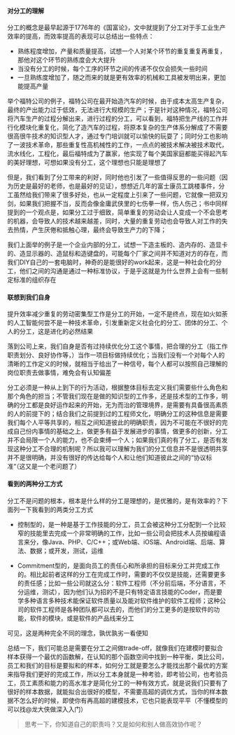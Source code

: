 
#### 对分工的理解

分工的概念是最早起源于1776年的《国富论》，文中就提到了分工对于手工业生产效率的提高，而效率提高的表现可以总结出一些特点：

* 熟练程度增加，产量和质量提高，试想一个人对某个环节的重复重复再重复，那他对这个环节的熟练度会大大提升
* 当没有分工的时候，每个工序的环节之间的传递不仅仅会损失一些时间
* 一旦熟练度增加了，随之而来的就是更有效率的机械和工具被发明出来，更加能提高产量

举个福特公司的例子，福特公司在最开始造汽车的时候，由于成本太高生产复杂，最终的产出能力过于低效，无法进行大规模的生产；于是针对这种情况，福特公司将汽车生产的过程分解出来，进行过程的分工，可以看到，福特把生产线的工作并行化模块化重复化，简化了造汽车的过程，将原本复杂的生产体系分解成了不需要很高很牛技术的知识型人才，通过专门培训就可以愉快的玩耍了；同时分工也影响了一波技术革命，那些重复性高机械性的工作，一点点的被技术解决被技术取代，流水线化，工程化，最后福特成为了赢家，他实现了每个美国家庭都能买得起汽车的美好理想，可想如果没有分工，这个理想也只能是理想了

但是，我们看到了分工带来的利好，同时他也引发了一些值得反思的一些问题（因为历史是最好的老师，也是最好的见证），想想近几年的富士康员工跳楼事件，分工虽然给我们带来了很多好处，也从一定程度上引来了一些问题，它就像一把双刃剑，如果我们把握不当，反而会像金庸武侠里的七伤拳一样，伤人伤己；书中同样提到的一个观点是，如果分工过于细致，简单重复的劳动会让人变成一个不会思考的机器，会导致人的技术越来越差，同时，大量的重复劳动也会导致人对工作的失去热情，产生厌倦和抵触心理，最终会导致生产力的下降；

我们上面举的例子是一个企业内部的分工，试想一下造主板的、造内存的、造显卡的、造显示器的、造鼠标和造键盘的，可能每个厂家之间并不知道对方的存在，而我们DIY自己的一套电脑时，神奇的是能很好的work起来，这是一种社会化的分工，他们之间的沟通是通过一种标准协议，于是乎这就是为什么世界上会有一些制定标准的组织存在

#### 联想到我们自身

提升效率减少重复的劳动密集型工作是分工的开始，一定不是终点，现在如火如荼的人工智能何尝不是一种技术革命，引发重新定义社会化的分工、团体的分工、个人的分工，这是进化的必然结果

落到公司上来，我们自身是否有过持续优化分工这个事情，把合理的分工（指工作职责划分、良好协作等，）当作一项目标做持续优化；当我们没有一个对每个人的清晰的工作定义的时候，就相当于给出了一种信号，每个人都可以按照自己理解的岗位职责去做事情，难免会有认知偏差

分工必须是一种从上到下的行为活动，根据整体目标去定义我们需要些什么角色和那个角色的担当；不管我们现在是做的知识型的工作多，还是技术型的工作多，明确的分工都是良好运作起来的开始，无为而治的管理境界，是需要有具备很高素质的人的前提下的；结合我们之前提到过的工程师文化，明确分工的这种信息是需要我们每个人平等共享的，相互之间知道彼此的明确职责，因为不可能在不很好的完成自己份内事情的基础之上，做更多有益于发展进步的事情，做更多的创新，分工并不会局限一个人的能力，也不会束缚一个人；如果我们真的有了分工，是否有发现这种分工不合理的机制呢？所以我可以理解为我们的分工信息并不是很透明共享并不是很明确，并没有很好的传达给每个人和让他们知道彼此之间的“协议标准“（这又是一个老问题了）

#### 看到的两种分工方式

分工不是问题的根本，根本是什么样的分工是理想的，是优雅的，是有效率的？下面列一下我看到的两类分工方式

* 控制型的，是一种是基于工作技能的分工，员工会被这种分工分配到一个比较窄的技能里去完成一个非常明确的工作，比如一些公司会把技术人员按编程语言来分，像Java、PHP、C/C++；或Web端、iOS端、Android端、后端、算法、数据；或开发，测试，运维

* Commitment型的，是面向员工的责任心和所承担的目标来分工并完成工作的。相比起前者这样的分工在完成工作时，需要的不仅仅是技能，还需要更多的责任感；比如一些公司就这么分：软件工程师（不分前后端，不分语言，不分运维，测试），因为他们认为招的不是只有特定语言技能的Coder，而是要学多种语言多种技术能保证软件质量以及能对软件维护的软件工程师；这种公司的软件工程师是各种团队都可以去的，而他们的分工更多的是按软件的功能，软件的模块，或是软件的产品线来分工

可见，这是两种完全不同的理念，孰优孰劣一看便知

总结一下，我们可能总是需要在分工之间做trade-off，就像我们在建模时要拟合样本获得一个最优的函数解，在认知的那个函数空间中找到一种平衡，类比公司，员工和我们的目标是要拟和的样本，如何分工就是要怎么才能找出那个最优的方案来指导我们更好的完成工作，所以分工本身就是一种考验，即考验公司，也考验员工，员工素质和能力的高水准才是简化分工的一种有效方式，就是说我们只要有了很好的样本数据，就能拟合出很好的模型，不需要高超的调优方式，当你的样本数据不怎么好的时候，即使你有再高超的建模技术，它也只能表现平平（不懂模型的可以找@龙大侠做深入入门）

> 思考一下，你知道自己的职责吗？又是如何和别人做高效协作呢？


